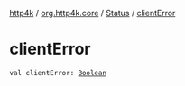 [http4k](../../index.md) / [org.http4k.core](../index.md) / [Status](index.md) / [clientError](./client-error.md)

# clientError

`val clientError: `[`Boolean`](https://kotlinlang.org/api/latest/jvm/stdlib/kotlin/-boolean/index.html)